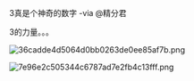 3真是个神奇的数字 -via @精分君

3的力量。。。

![36cadde4d5064d0bb0263de0ee85af7b.png](https://wxlzmt.github.io/cdn1/ext/qw/groups/10020/36cadde4d5064d0bb0263de0ee85af7b.png)

![7e96e2c505344c6787ad7e2fb4c13fff.png](https://wxlzmt.github.io/cdn1/ext/qw/groups/10020/7e96e2c505344c6787ad7e2fb4c13fff.png)

